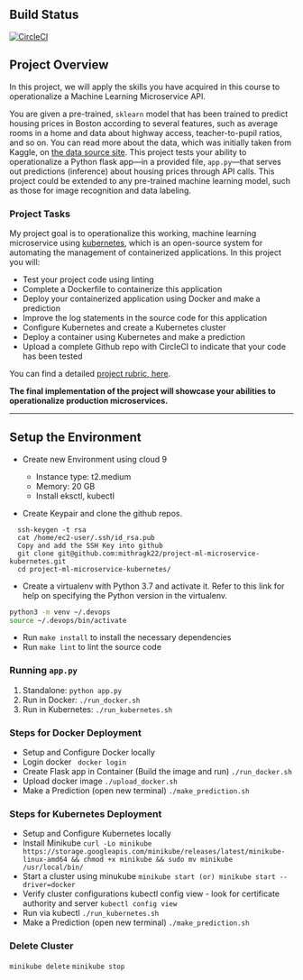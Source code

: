 Build Status
--
[![CircleCI](https://dl.circleci.com/status-badge/img/gh/mithragk22/project-ml-microservice-kubernetes/tree/main.svg?style=svg)](https://dl.circleci.com/status-badge/redirect/gh/mithragk22/project-ml-microservice-kubernetes/tree/main)

## Project Overview

In this project, we will apply the skills you have acquired in this course to operationalize a Machine Learning Microservice API. 

You are given a pre-trained, `sklearn` model that has been trained to predict housing prices in Boston according to several features, such as average rooms in a home and data about highway access, teacher-to-pupil ratios, and so on. You can read more about the data, which was initially taken from Kaggle, on [the data source site](https://www.kaggle.com/c/boston-housing). This project tests your ability to operationalize a Python flask app—in a provided file, `app.py`—that serves out predictions (inference) about housing prices through API calls. This project could be extended to any pre-trained machine learning model, such as those for image recognition and data labeling.

### Project Tasks

My project goal is to operationalize this working, machine learning microservice using [kubernetes](https://kubernetes.io/), which is an open-source system for automating the management of containerized applications. In this project you will:
* Test your project code using linting
* Complete a Dockerfile to containerize this application
* Deploy your containerized application using Docker and make a prediction
* Improve the log statements in the source code for this application
* Configure Kubernetes and create a Kubernetes cluster
* Deploy a container using Kubernetes and make a prediction
* Upload a complete Github repo with CircleCI to indicate that your code has been tested

You can find a detailed [project rubric, here](https://review.udacity.com/#!/rubrics/2576/view).

**The final implementation of the project will showcase your abilities to operationalize production microservices.**

---

## Setup the Environment

* Create new Environment using cloud 9 
  - Instance type: t2.medium
  - Memory: 20 GB 
  - Install eksctl, kubectl

* Create Keypair and clone the github repos.
```
  ssh-keygen -t rsa
  cat /home/ec2-user/.ssh/id_rsa.pub
  Copy and add the SSH Key into github
  git clone git@github.com:mithragk22/project-ml-microservice-kubernetes.git
  cd project-ml-microservice-kubernetes/
```
    
* Create a virtualenv with Python 3.7 and activate it. Refer to this link for help on specifying the Python version in the virtualenv.
 ``` bash
python3 -m venv ~/.devops
source ~/.devops/bin/activate
```
 
* Run `make install` to install the necessary dependencies
* Run `make lint` to lint the source code

### Running `app.py`

1. Standalone:  `python app.py`
2. Run in Docker:  `./run_docker.sh`
3. Run in Kubernetes:  `./run_kubernetes.sh`

### Steps for Docker Deployment

* Setup and Configure Docker locally
* Login docker
   ` docker login`
* Create Flask app in Container (Build the image and run)
    `./run_docker.sh`
* Upload docker image
    `./upload_docker.sh`
* Make a Prediction (open new terminal)
    `./make_prediction.sh`

### Steps for Kubernetes Deployment

* Setup and Configure Kubernetes locally
* Install Minikube 
    `curl -Lo minikube https://storage.googleapis.com/minikube/releases/latest/minikube-linux-amd64 && chmod +x minikube && sudo mv minikube /usr/local/bin/`
* Start a cluster using minukube
    `minikube start (or) minikube start --driver=docker `
* Verify cluster configurations kubectl config view - look for certificate authority and server
    `kubectl config view`
* Run via kubectl
    `./run_kubernetes.sh`
* Make a Prediction (open new terminal)
    `./make_prediction.sh`
    
### Delete Cluster
  `minikube delete`
  `minikube stop`

